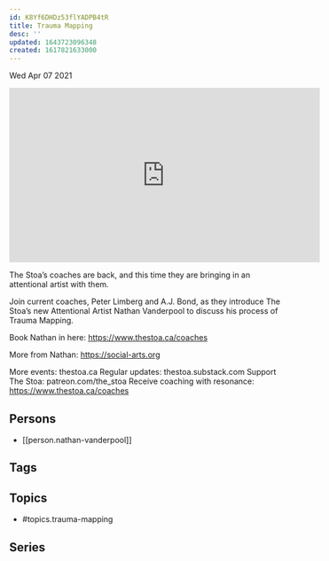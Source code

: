 ```yaml
---
id: K8Yf6DHDz53flYADPB4tR
title: Trauma Mapping
desc: ''
updated: 1643723096348
created: 1617821633000
---
```





Wed Apr 07 2021

<iframe width="560" height="315" src="https://www.youtube.com/embed/k8DWzF-Ebbg" title="Trauma Mapping w/ Nathan Vanderpool" frameborder="0" allow="accelerometer; autoplay; clipboard-write; encrypted-media; gyroscope; picture-in-picture" allowfullscreen ></iframe>

The Stoa’s coaches are back, and this time they are bringing in an attentional artist with them.

Join current coaches, Peter Limberg and A.J. Bond, as they introduce The Stoa’s new Attentional Artist Nathan Vanderpool to discuss his process of Trauma Mapping.

Book Nathan in here: https://www.thestoa.ca/coaches

More from Nathan: https://social-arts.org

More events: thestoa.ca
Regular updates: thestoa.substack.com
Support The Stoa: patreon.com/the_stoa
Receive coaching with resonance: https://www.thestoa.ca/coaches

## Persons

- [[person.nathan-vanderpool]]

## Tags



## Topics

- #topics.trauma-mapping

## Series




